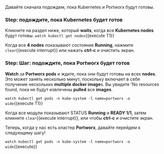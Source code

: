 Давайте сначала подождем, пока Kubernetes и Portworx будут готовы.

### Step: подождите, пока Kubernetes будет готов

Кликните на раздел ниже, который **waits**, когда все **Kubernetes nodes** будут готовы.
```watch kubectl get nodes```{{execute T1}}

Когда все **4 nodes** показывают состояние **Running**, нажмите ```clear```{{execute interrupt}} или нажать **ctrl-c** и очистить экран.

### Step: Шаг: подождите, пока Portworx будет готов

**Watch** за **Portworx pods** и ждите, пока они будут готовы на всех **nodes**. Это может занять несколько минут, поскольку включает в себя получение нескольких **multiple docker image**s. Вы увидите 'No resources found, пока не будут извлечены **pulled** все **images**.

```watch kubectl get pods -n kube-system -l name=portworx -o wide```{{execute T1}}

Когда все модули показывают STATUS **Running** и **READY 1/1**, затем кликните  `clear`{{execute interrupt}},  или чтобы **ctrl-c** и очистите экран.

Теперь, когда у нас есть кластер **Portworx**, давайте перейдем к следующему шагу!

`watch kubectl get pods -n kube-system -l name=portworx -o wide`{{execute}}
